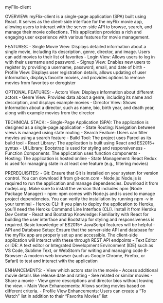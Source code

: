 myFlix-client

OVERVIEW:
myFlix-client is a single-page application (SPA) built using React. It serves as the client-side interface for the myFlix movie app, allowing users to interact with the server-side API to browse, search, and manage their movie collections. This application provides a rich and engaging user experience with various features for movie management.

FEATURES:
	- Single Movie View: Displays detailed information about a single movie, including its description, genre, director, and image. Users can add movies to their list of favorites
	- Login View: Allows users to log in with their username and password.
	- Signup View: Enables new users to register by providing a username, password, email, and date of birth
	- Profile View: Displays user registration details, allows updating of user information, displays favorite movies, and provides options to remove movies from favorites or deregister

OPTIONAL FEATURES:
	- Actors View: Displays information about different actors
	- Genre View: Provides data about a genre, including its name and description, and displays example movies
	- Director View: Shows information about a director, such as name, bio, birth year, and death year, along with example movies from the director

TECHNICAL STACK:
	- Single-Page Application (SPA): The application is designed as a single-page application
	- State Routing: Navigation between views is managed using state routing
	- Search Feature: Users can filter movies using a search feature
	- Build Tool: The project uses Parcel as its build tool
	- React Library: The application is built using React and ES2015+ syntax
	- UI Library: Bootstrap is used for styling and responsiveness
	- Function Components: The application uses function components
	- Hosting: The application is hosted online
	- State Management: React Redux is used for managing state in at least one feature (e.g., filtering movies)

PREREQUISITES:
	- Git: Ensure that Git is installed on your system for version control. You can download it from git-scm.com
	- Node.js: Node.js is required to run the application and manage dependencies. Download it from nodejs.org. Make sure to install the version that includes npm (Node Package Manager)
	- npm: npm comes with Node.js and is used to manage project dependencies. You can verify the installation by running npm -v in your terminal
	- Heroku CLI: If you plan to deploy the application to Heroku, you’ll need the Heroku Command Line Interface (CLI). Install it from Heroku Dev Center
	- React and Bootstrap Knowledge: Familiarity with React for building the user interface and Bootstrap for styling and responsiveness is required. Basic knowledge of ES2015+ JavaScript features will be helpful
	- API and Database Setup: Ensure that the server-side API and database for the myFlix app are properly set up and accessible. The client-side application will interact with these through REST API endpoints
    - Text Editor or IDE: A text editor or Integrated Development Environment (IDE) such as VS Code, Sublime Text, or WebStorm for writing and managing code
	8- Browser: A modern web browser (such as Google Chrome, Firefox, or Safari) to test and interact with the application

ENHANCEMENTS:
	- View which actors star in the movie
	- Access additional movie details like release date and rating
	- See related or similar movies
	- Share a movie
	- View genre descriptions and director bios without leaving the view.
	- Main View Enhancements: Allows sorting movies based on different criteria.
	- Profile View Enhancements: Users can create a “To Watch” list in addition to their “Favorite Movies” list